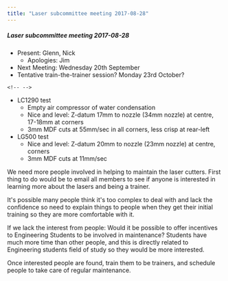 ```yaml
---
title: "Laser subcommittee meeting 2017-08-28"
---
```

##### Laser subcommittee meeting 2017-08-28

-   Present: Glenn, Nick
    -   Apologies: Jim
-   Next Meeting: Wednesday 20th September
-   Tentative train-the-trainer session? Monday 23rd October?

```{=html}
<!-- -->
```
-   LC1290 test
    -   Empty air compressor of water condensation
    -   Nice and level: Z-datum 17mm to nozzle (34mm nozzle) at centre, 17-18mm at corners
    -   3mm MDF cuts at 55mm/sec in all corners, less crisp at rear-left
-   LG500 test
    -   Nice and level: Z-datum 20mm to nozzle (23mm nozzle) at centre, corners
    -   3mm MDF cuts at 11mm/sec

We need more people involved in helping to maintain the laser cutters. First thing to do would be to email all members to see if anyone is interested in learning more about the lasers and being a trainer.

It's possible many people think it's too complex to deal with and lack the confidence so need to explain things to people when they get their initial training so they are more comfortable with it.

If we lack the interest from people: Would it be possible to offer incentives to Engineering Students to be involved in maintenance? Students have much more time than other people, and this is directly related to Engineering students field of study so they would be more interested.

Once interested people are found, train them to be trainers, and schedule people to take care of regular maintenance.
